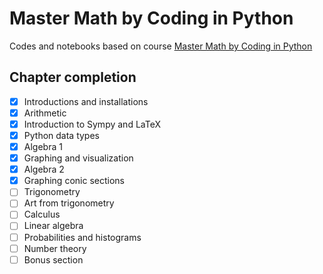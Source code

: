 # Master Math by Coding in Python

Codes and notebooks based on course [Master Math by Coding in Python](https://www.udemy.com/course/math-with-python/)

## Chapter completion

- [X] Introductions and installations
- [X] Arithmetic
- [X] Introduction to Sympy and LaTeX
- [X] Python data types
- [X] Algebra 1
- [X] Graphing and visualization
- [X] Algebra 2
- [X] Graphing conic sections
- [ ] Trigonometry
- [ ] Art from trigonometry
- [ ] Calculus
- [ ] Linear algebra
- [ ] Probabilities and histograms
- [ ] Number theory
- [ ] Bonus section
